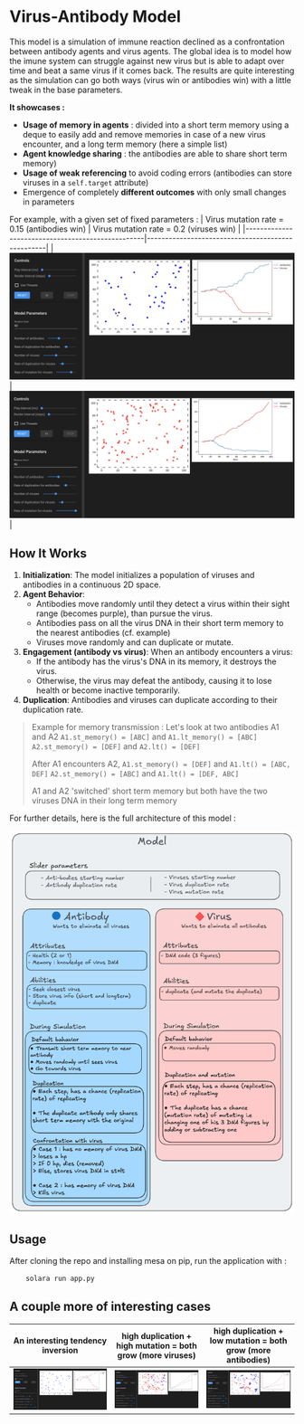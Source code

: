 # Virus-Antibody Model

This model is a simulation of immune reaction declined as a confrontation between antibody agents and virus agents. The global idea is to model how the imune system can struggle against new virus but is able to adapt over time and beat a same virus if it comes back. The results are quite interesting as the simulation can go both ways (virus win or antibodies win) with a little tweak in the base parameters.


**It showcases :**
- **Usage of memory in agents** : divided into a short term memory using a deque to easily add and remove memories in case of a new virus encounter, and a long term memory (here a simple list)
- **Agent knowledge sharing** : the antibodies are able to share short term memory)
- **Usage of weak referencing** to avoid coding errors (antibodies can store viruses in a `self.target` attribute)
- Emergence of completely **different outcomes** with only small changes in parameters 


For example, with a given set of fixed parameters :
| Virus mutation rate = 0.15 (antibodies win)      | Virus mutation rate = 0.2 (viruses win)          |
|--------------------------------------------------|--------------------------------------------------|
|  ![](images/antibodies_win.png)                  | ![](images/viruses_win.png)                      |




## How It Works

1. **Initialization**: The model initializes a population of viruses and antibodies in a continuous 2D space.
2. **Agent Behavior**:
   - Antibodies move randomly until they detect a virus within their sight range (becomes purple), than pursue the virus.
   - Antibodies pass on all the virus DNA in their short term memory to the nearest antibodies (cf. example)
   - Viruses move randomly and can duplicate or mutate.
3. **Engagement (antibody vs virus)**: When an antibody encounters a virus:
   - If the antibody has the virus's DNA in its memory, it destroys the virus.
   - Otherwise, the virus may defeat the antibody, causing it to lose health or become inactive temporarily.
4. **Duplication**: Antibodies and viruses can duplicate according to their duplication rate.


>   Example for memory transmission : Let's look at two antibodies A1 and A2
>   `A1.st_memory() = [ABC]` and `A1.lt_memory() = [ABC]`
>   `A2.st_memory() = [DEF]` and `A2.lt() = [DEF]`
>
>   After A1 encounters A2, 
>   `A1.st_memory() = [DEF]` and `A1.lt() = [ABC, DEF]`
>   `A2.st_memory() = [ABC]` and `A1.lt() = [DEF, ABC]`
>
>   A1 and A2 'switched' short term memory but both have the two viruses DNA in their long term memory

For further details, here is the full architecture of this model :

<div align="center">
  <img src="images/virus_antibody_architecture.png" width="550"/>
</div>

## Usage

After cloning the repo and installing mesa on pip, run the application with :
```bash
    solara run app.py
```

## A couple more of interesting cases

| An interesting tendency inversion | high duplication + high mutation = both grow (more viruses) | high duplication + low mutation = both grow (more antibodies) |
|---|---|---|
| <img src="images/pattern.png" width="550"/> | <img src="images/grow_virus_wins.png" width="450"/> | <img src="images/grow_antibody_wins.png" width="450"/> |
